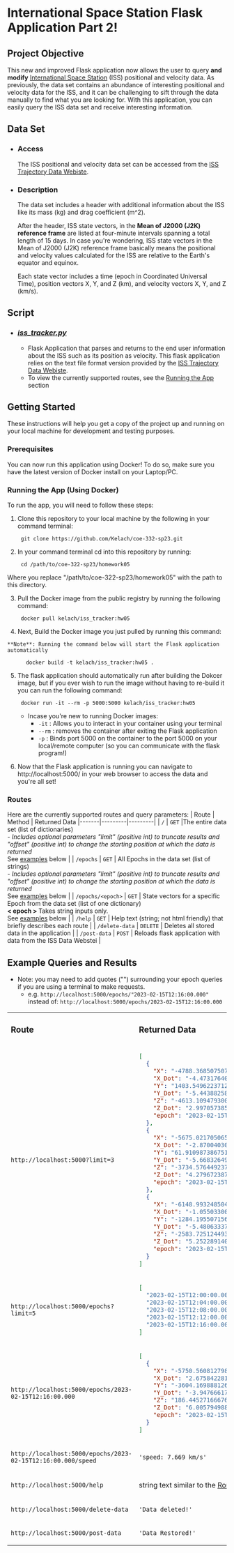 # International Space Station Flask Application Part 2!

## Project Objective

This new and improved Flask application now allows the user to query **and modify** [International Space Station](https://en.wikipedia.org/wiki/International_Space_Station) (ISS) positional and velocity data. As previously, the data set contains an abundance of interesting positional and velocity data for the ISS, and it can be challenging to sift through the data manually to find what you are looking for. With this application, you can easily query the ISS data set and receive interesting information.

## Data Set

- ### Access
  The ISS positional and velocity data set can be accessed from the [ISS Trajectory Data Webiste](https://spotthestation.nasa.gov/trajectory_data.cfm). 

- ### Description
  The data set includes a header with additional information about the ISS like its mass (kg) and drag coefficient (m^2). 
  
  After the header, ISS state vectors, in the **Mean of J2000 (J2K) reference frame** are listed at four-minute intervals spanning a total length of 15 days. In case you're wondering, ISS state vectors in the Mean of J2000 (J2K) reference frame basically means the positional and velocity values calculated for the ISS are relative to the Earth's equator and equinox.  
  
  Each state vector includes a time (epoch in Coordinated Universal Time), position vectors X, Y, and Z (km), and velocity vectors X, Y, and Z (km/s).


## Script
- ### *[iss_tracker.py](./iss_tracker.py)*
  - Flask Application that parses and returns to the end user information about the ISS such as its position as velocity. This flask application relies on the text file format version provided by the [ISS Trajectory Data Webiste](https://spotthestation.nasa.gov/trajectory_data.cfm). 
  - To view the currently supported routes, see the [Running the App](#running-the-app) section
  
## Getting Started 
These instructions will help you get a copy of the project up and running on your local machine for development and testing purposes.

### Prerequisites
You can now run this application using Docker! To do so, make sure you have the latest version of Docker install on your Laptop/PC.

### Running the App (Using Docker)
To run the app, you will need to follow these steps:

  1. Clone this repository to your local machine by the following in your command terminal:
      
          git clone https://github.com/Kelach/coe-332-sp23.git
  
  2. In your command terminal cd into this repository by running: 
  
          cd /path/to/coe-322-sp23/homework05
  
  Where you replace "/path/to/coe-322-sp23/homework05" with the path to this directory. 
  
  3. Pull the Docker image from the public registry by running the following command:
      
          docker pull kelach/iss_tracker:hw05
  
  4. Next, Build the Docker image you just pulled by running this command:
    
    **Note**: Running the command below will start the Flask application automatically
    
          docker build -t kelach/iss_tracker:hw05 .
  
  5. The flask application should automatically run after building the Dokcer image, but if you ever wish to run the image without having to re-build it you can run the following command:
      
          docker run -it --rm -p 5000:5000 kelach/iss_tracker:hw05
          
        - Incase you're new to running Docker images:
            - `-it` : Allows you to interact in your container using your terminal
            - `--rm` : removes the container after exiting the Flask application
            - `-p` : Binds port 5000 on the container to the port 5000 on your local/remote computer (so you can communicate with the flask program!)
      
  6. Now that the Flask application is running you can navigate to http://localhost:5000/ in your web browser to access the data and you're all set!

### Routes
  Here are the currently supported routes and query parameters:
  | Route | Method | Returned Data
  |-------|---------|---------|
  | `/` | `GET` |The entire data set (list of dictionaries)  <br><em> - Includes optional parameters "limit" (positive int) to truncate results and "offset" (positive int) to change the starting position at which the data is returned </em></br> See [examples](#example-queries-and-results) below |
  | `/epochs` | `GET` | All Epochs in the data set (list of strings) <br><em> - Includes optional parameters "limit" (positive int) to truncate results and "offset" (positive int) to change the starting position at which the data is returned</em></br> See [examples](#example-queries-and-results) below |
  | `/epochs/<epoch>` | `GET` | State vectors for a specific Epoch from the data set (list of one dictionary) <br> <b> < epoch > </b> Takes string inputs only.</br> See [examples](#example-queries-and-results) below |
  | `/help` | `GET` | Help text (string; not html friendly) that briefly describes each route |
  | `/delete-data` | `DELETE` | Deletes all stored data in the application |
  | `/post-data` | `POST` | Reloads flask application with data from the ISS Data Webstei |
  
  
## Example Queries and Results
  - Note: you may need to add quotes ("") surrounding your epoch queries if you are using a terminal to make requests. 
    - e.g. `http://localhost:5000/epochs/"2023-02-15T12:16:00.000"`
    instead of: `http://localhost:5000/epochs/2023-02-15T12:16:00.000`

<table>
<tr>
<td> 

### Route 

</td>
<td> 

### Returned Data

</td>
</tr>
<tr>
<td> 

`http://localhost:5000?limit=3` 

</td>
<td>
    
```json
[
  {
    "X": "-4788.368507507620",
    "X_Dot": "-4.47317640532645",
    "Y": "1403.549622371260",
    "Y_Dot": "-5.44388258946684",
    "Z": "-4613.109479300690",
    "Z_Dot": "2.99705738521092",
    "epoch": "2023-02-15T12:00:00.000"
  },
  {
    "X": "-5675.021705065900",
    "X_Dot": "-2.87004030254429",
    "Y": "61.910987386751",
    "Y_Dot": "-5.66832649751615",
    "Z": "-3734.576449237840",
    "Z_Dot": "4.27967238757376",
    "epoch": "2023-02-15T12:04:00.000"
  },
  {
    "X": "-6148.993248504040",
    "X_Dot": "-1.05503300582525",
    "Y": "-1284.195507156520",
    "Y_Dot": "-5.48063337615216",
    "Z": "-2583.725124493340",
    "Z_Dot": "5.25228914094105",
    "epoch": "2023-02-15T12:08:00.000"
  }
]

```

</td>
</tr>
<tr>
<td>

`http://localhost:5000/epochs?limit=5` 

</td>
<td>
    
```json
[
  "2023-02-15T12:00:00.000",
  "2023-02-15T12:04:00.000",
  "2023-02-15T12:08:00.000",
  "2023-02-15T12:12:00.000",
  "2023-02-15T12:16:00.000"
]
```

</td>
</tr>

<tr>
<td> 

`http://localhost:5000/epochs/2023-02-15T12:16:00.000`

</td>
<td>

```json
[
  {
    "X": "-5750.560812798620",
    "X_Dot": "2.67584228156696",
    "Y": "-3604.169888126130",
    "Y_Dot": "-3.94766617813937",
    "Z": "186.445271666768",
    "Z_Dot": "6.00579498886775",
    "epoch": "2023-02-15T12:16:00.000"
  }
]

```

</td>
</tr>
<tr>
<td>

`http://localhost:5000/epochs/2023-02-15T12:16:00.000/speed`

</td>
<td>

` 'speed: 7.669 km/s' `

</td>
</tr>
<tr>
<td>

`http://localhost:5000/help`

</td>
<td>

string text similar to the [Routes](#routes) table

</td>
</tr>
<tr>
<td>

`http://localhost:5000/delete-data`

</td>
<td>

` 'Data deleted!' `

</td>
</tr>
<tr>
<td>

`http://localhost:5000/post-data`

</td>
<td>

` 'Data Restored!' `

</td>
</tr>
</table>
